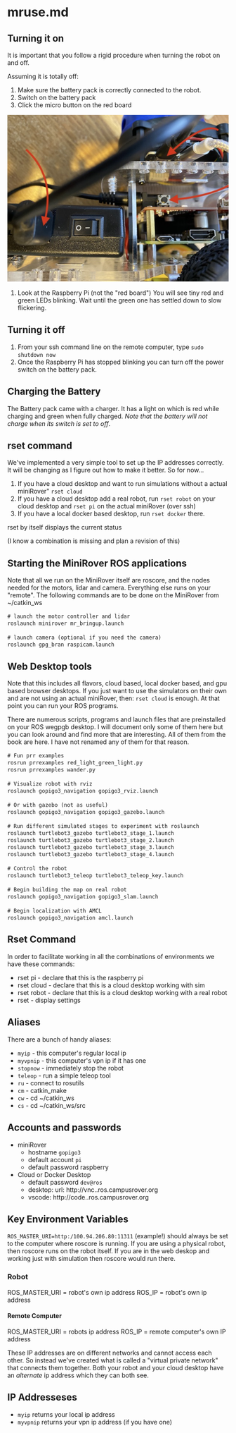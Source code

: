 # mruse.md

## Turning it on

It is important that you follow a rigid procedure when turning the robot on and off.

Assuming it is totally off:

1. Make sure the battery pack is correctly connected to the robot.
2. Switch on the battery pack
3. Click the micro button on the red board

![Button to reboot](<button (1).jpg>)

1. Look at the Raspberry Pi (not the "red board") You will see tiny red and green LEDs blinking. Wait until the green one has settled down to slow flickering.

## Turning it off

1. From your ssh command line on the remote computer, type `sudo shutdown now`
2. Once the Raspberry Pi has stopped blinking you can turn off the power switch on the battery pack.

## Charging the Battery

The Battery pack came with a charger. It has a light on which is red while charging and green when fully charged. _Note that the battery will not charge when its switch is set to off_.

## rset command

We've implemented a very simple tool to set up the IP addresses correctly. It will be changing as I figure out how to make it better. So for now...

1. If you have a cloud desktop and want to run simulations without a actual miniRover" `rset cloud`
2. If you have a cloud desktop add a real robot, run `rset robot` on your cloud desktop and `rset pi` on the actual miniRover (over ssh)
3. If you have a local docker based desktop, run `rset docker` there.

rset by itself displays the current status

(I know a combination is missing and plan a revision of this)

## Starting the MiniRover ROS applications

Note that all we run on the MiniRover itself are roscore, and the nodes needed for the motors, lidar and camera. Everything else runs on your "remote". The following commands are to be done on the MiniRover from \~/catkin\_ws

```
# launch the motor controller and lidar
roslaunch minirover mr_bringup.launch

# launch camera (optional if you need the camera)
roslaunch gpg_bran raspicam.launch
```

## Web Desktop tools

Note that this includes all flavors, cloud based, local docker based, and gpu based browser desktops. If you just want to use the simulators on their own and are not using an actual miniRover, then: `rset cloud` is enough. At that point you can run your ROS programs.

There are numerous scripts, programs and launch files that are preinstalled on your ROS wegpgb desktop. I will document only some of them here but you can look around and find more that are interesting. All of them from the book are here. I have not renamed any of them for that reason.

```
# Fun prr examples
rosrun prrexamples red_light_green_light.py
rosrun prrexamples wander.py

# Visualize robot with rviz
roslaunch gopigo3_navigation gopigo3_rviz.launch 

# Or with gazebo (not as useful)
roslaunch gopigo3_navigation gopigo3_gazebo.launch 

# Run different simulated stages to experiment with roslaunch 
roslaunch turtlebot3_gazebo turtlebot3_stage_1.launch
roslaunch turtlebot3_gazebo turtlebot3_stage_2.launch
roslaunch turtlebot3_gazebo turtlebot3_stage_3.launch
roslaunch turtlebot3_gazebo turtlebot3_stage_4.launch

# Control the robot
roslaunch turtlebot3_teleop turtlebot3_teleop_key.launch

# Begin building the map on real robot
roslaunch gopigo3_navigation gopigo3_slam.launch

# Begin localization with AMCL
roslaunch gopigo3_navigation amcl.launch

```

## Rset Command

In order to facilitate working in all the combinations of environments we have these commands:

* rset pi - declare that this is the raspberry pi
* rset cloud - declare that this is a cloud desktop working with sim
* rset robot - declare that this is a cloud desktop working with a real robot
* rset - display settings

## Aliases

There are a bunch of handy aliases:

* `myip` - this computer's regular local ip
* `myvpnip` - this computer's vpn ip if it has one
* `stopnow` - immediately stop the robot
* `teleop` - run a simple teleop tool
* `ru` - connect to rosutils
* `cm` - catkin\_make
* `cw` - cd \~/catkin\_ws
* `cs` - cd \~/catkin\_ws/src

## Accounts and passwords

* miniRover
  * hostname `gopigo3`
  * default account `pi`
  * default password raspberry
* Cloud or Docker Desktop
  * default password `dev@ros`
  * desktop: url: http://vnc..ros.campusrover.org
  * vscode: http://code..ros.campusrover.org

## Key Environment Variables

`ROS_MASTER_URI=http:/100.94.206.80:11311` (example!) should always be set to the computer where roscore is running. If you are using a physical robot, then roscore runs on the robot itself. If you are in the web deskop and working just with simulation then roscore would run there.

### Robot

ROS\_MASTER\_URI = robot's own ip address ROS\_IP = robot's own ip address

#### Remote Computer

ROS\_MASTER\_URI = robots ip address ROS\_IP = remote computer's own IP address

These IP addresses are on different networks and cannot access each other. So instead we've created what is called a "virtual private network" that connects them together. Both your robot and your cloud desktop have an _alternate_ ip address which they can both see.

## IP Addresseses

* `myip` returns your local ip address
* `myvpnip` returns your vpn ip address (if you have one)
